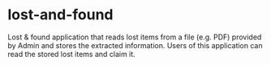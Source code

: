 # lost-and-found
Lost &amp; found application that reads lost items from a file (e.g. PDF) provided by Admin and stores the extracted information. Users of this application can read the stored lost items and claim it.
